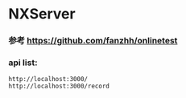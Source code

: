 # NXServer
###  参考 https://github.com/fanzhh/onlinetest

### api list:
 ```
http://localhost:3000/
http://localhost:3000/record

```

